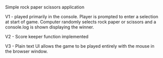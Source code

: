 Simple rock paper scissors application 

V1 - played primarily in the console. Player is prompted to enter a selection at start of game. Computer randomly selects rock paper or scissors and a console.log is shown displaying the winner. 

V2 - Score keeper function implemented

V3 - Plain text UI allows the game to be played entirely with the mouse in the browser window. 